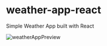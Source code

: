 # weather-app-react
Simple Weather App built with React

![weatherAppPreview](https://user-images.githubusercontent.com/21375568/235461095-a9f6bdca-1f9a-4e5f-bb0e-24bb466c841a.PNG)
